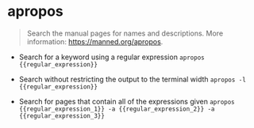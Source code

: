 # apropos
> Search the manual pages for names and descriptions.
> More information: <https://manned.org/apropos>.

- Search for a keyword using a regular expression
`apropos {{regular_expression}}`

- Search without restricting the output to the terminal width
`apropos -l {{regular_expression}}`

- Search for pages that contain all of the expressions given
`apropos {{regular_expression_1}} -a {{regular_expression_2}} -a {{regular_expression_3}}`
